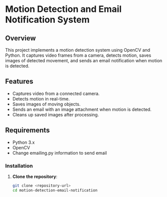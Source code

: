 # Motion Detection and Email Notification System

## Overview

This project implements a motion detection system using OpenCV and Python. It captures video frames from a camera, detects motion, saves images of detected movement, and sends an email notification when motion is detected.

## Features

- Captures video from a connected camera.
- Detects motion in real-time.
- Saves images of moving objects.
- Sends an email with an image attachment when motion is detected.
- Cleans up saved images after processing.

## Requirements

- Python 3.x
- OpenCV
- Change emailing.py information to send email

### Installation

1. **Clone the repository**:

   ```bash
   git clone <repository-url>
   cd motion-detection-email-notification